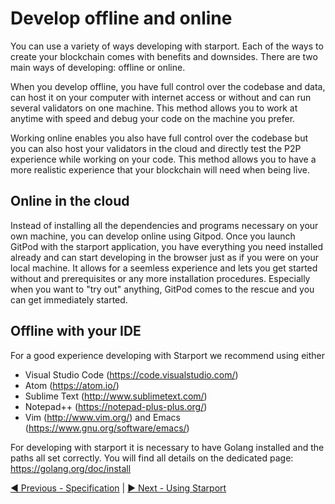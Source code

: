 # Develop offline and online

You can use a variety of ways developing with starport. Each of the ways to create your blockchain comes with benefits and downsides. There are two main ways of developing: offline or online.

When you develop offline, you have full control over the codebase and data, can host it on your computer with internet access or without and can run several validators on one machine. This method allows you to work at anytime with speed and debug your code on the machine you prefer.

Working online enables you also have full control over the codebase but you can also host your validators in the cloud and directly test the P2P experience while working on your code. This method allows you to have a more realistic experience that your blockchain will need when being live.

## Online in the cloud

Instead of installing all the dependencies and programs necessary on your own machine, you can develop online using Gitpod.
Once you launch GitPod with the starport application, you have everything you need installed already and can start developing in the browser just as if you were on your local machine. It allows for a seemless experience and lets you get started without and prerequisites or any more installation procedures.
Especially when you want to "try out" anything, GitPod comes to the rescue and you can get immediately started.

## Offline with your IDE

For a good experience developing with Starport we recommend using either

- Visual Studio Code (https://code.visualstudio.com/)
- Atom (https://atom.io/)
- Sublime Text (http://www.sublimetext.com/)
- Notepad++ (https://notepad-plus-plus.org/)
- Vim (http://www.vim.org/) and Emacs (https://www.gnu.org/software/emacs/)

For developing with starport it is necessary to have Golang installed and the paths all set correctly.
You will find all details on the dedicated page: https://golang.org/doc/install

[◀️ Previous - Specification](../../01%20Introduction/02_documentation_specification/02_documentation_specification.md) | [▶️ Next - Using Starport](../../02%20Using%20Starport/01_using_starport/01_using_starport.md)  